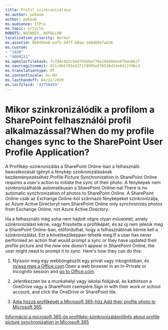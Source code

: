 ```yaml
---
title: Profil szinkronizálása
ms.author: pebaum
author: pebaum
ms.audience: ITPro
ms.topic: article
ROBOTS: NOINDEX, NOFOLLOW
localization_priority: Normal
ms.assetid: 6b695be8-eaf5-44ff-b0ae-1e0d89e7ab36
ms.custom:
- "1828"
- "9000231"
ms.openlocfilehash: fc784c8d2cbb87656be776e20d4b6ee4fbdeb62f
ms.sourcegitcommit: 631cbb5f03e5371f0995e976536d24e9d13746c3
ms.translationtype: MT
ms.contentlocale: hu-HU
ms.lasthandoff: 04/22/2020
ms.locfileid: "43758459"
---
```

# <a name="when-do-my-profile-changes-sync-to-the-sharepoint-user-profile-application"></a><span data-ttu-id="892b5-102">Mikor szinkronizálódik a profilom a SharePoint felhasználói profil alkalmazással?</span><span class="sxs-lookup"><span data-stu-id="892b5-102">When do my profile changes sync to the SharePoint User Profile Application?</span></span>

<span data-ttu-id="892b5-103">A Profilkép-szinkronizálás a SharePoint Online-ban a felhasználó beavatkozását igényli a fénykép szinkronizálásának kezdeményezéséhez.</span><span class="sxs-lookup"><span data-stu-id="892b5-103">Profile Picture Synchronization in SharePoint Online requires a user's action to initiate the sync of their photo.</span></span> <span data-ttu-id="892b5-104">A fényképek nem szinkronizálhatók automatikusan a SharePoint Online-nal.</span><span class="sxs-lookup"><span data-stu-id="892b5-104">There is no automatic synchronization of photos to SharePoint Online.</span></span> <span data-ttu-id="892b5-105">A SharePoint Online csak az Exchange Online-ból származó fényképeket szinkronizálja, az Azure Active Directoryt nem.</span><span class="sxs-lookup"><span data-stu-id="892b5-105">SharePoint Online only synchronizes photos from Exchange Online, not Azure Active Directory.</span></span>

<span data-ttu-id="892b5-106">Ha a felhasználó még soha nem hajtott végre olyan műveletet, amely szinkronizálást kérne, vagy frissítette a profilképét, és az új nem jelenik meg a SharePoint Online-ban, előfordulhat, hogy a felhasználónak kérnie kell a szinkronizálást. Ezt a következőképpen tehetik meg:</span><span class="sxs-lookup"><span data-stu-id="892b5-106">If a user has never performed an action that would prompt a sync or they have updated their profile picture and the new one doesn't appear in SharePoint Online, the user might need to prompt it to sync. Here's how they can do this:</span></span>

1. <span data-ttu-id="892b5-107">Nyisson meg egy webböngészőt egy privát vagy inkognitóban, és [nyissa meg a Office.com](https://www.office.com/).</span><span class="sxs-lookup"><span data-stu-id="892b5-107">Open a web browser in an In-Private or Incognito session and [go to Office.com](https://www.office.com/).</span></span>

2. <span data-ttu-id="892b5-108">Jelentkezzen be a munkahelyi vagy iskolai fiókjával, és kattintson a OneDrive vagy a SharePoint csempére.</span><span class="sxs-lookup"><span data-stu-id="892b5-108">Sign in with their work or school account, and click the OneDrive or SharePoint tile.</span></span>

3. <span data-ttu-id="892b5-109">[Adja hozzá profilképét a Microsoft 365-höz.](https://support.office.com/article/Add-your-profile-photo-to-Office-365-2eaf93fd-b3f1-43b9-9cdc-bdcd548435b7)</span><span class="sxs-lookup"><span data-stu-id="892b5-109">[Add their profile photo to Microsoft 365](https://support.office.com/article/Add-your-profile-photo-to-Office-365-2eaf93fd-b3f1-43b9-9cdc-bdcd548435b7).</span></span>

[<span data-ttu-id="892b5-110">Információ a microsoft 365-ös profilkép-szinkronizálásról</span><span class="sxs-lookup"><span data-stu-id="892b5-110">Info about profile picture synchronization in Microsoft 365</span></span>](https://support.office.com/article/Information-about-user-profile-synchronization-in-SharePoint-Online-177eb196-5887-43c9-84c3-b98a43d35129)

